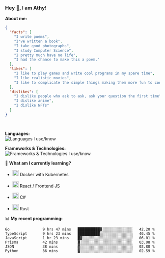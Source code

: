 ### Hey 👋, I am Athy!<br>

**About me:**


```json
{
  "facts": [
    "I write poems",
    "I've written a book",
    "I take good photographs",
    "I study Computer Science",
    "I pretty much have no life",
    "I had the chance to make this a poem."
  ],
  "likes": [
    "I like to play games and write cool programs in my spare time",
    "I like realistic movies",
    "I like to complicate the simple things making them more fun to code."
  ],
  "dislikes": [
    "I dislike people who ask to ask, ask your question the first time",
    "I dislike anime",
    "I dislike NFTs"
  ]
}
```
<br>


**Languages:**<br>
![Languages I use/know](https://skillicons.dev/icons?i=py,js,html,go,lua,java)

**Frameworks & Technologies:**<br />
![Frameworks & Technologies I use/know](https://skillicons.dev/icons?i=nodejs,nextjs,ts,react,express,docker,kubernetes,mysql,postgresql,mongodb,git,github,tailwind,prisma)

📙 **What am I currently learning?**

- <img height="20" src="https://cdn.jsdelivr.net/gh/devicons/devicon/icons/docker/docker-original.svg" /> Docker with Kubernetes

- <img height="20" src="https://cdn.jsdelivr.net/gh/devicons/devicon/icons/react/react-original.svg" /> React / Frontend JS

- <img height="20" src="https://cdn.jsdelivr.net/gh/devicons/devicon/icons/csharp/csharp-original.svg" /> C#
- <img height="20" src="https://cdn.jsdelivr.net/gh/devicons/devicon/icons/rust/rust-plain.svg" /> Rust

📊 **My recent programming:**

<!--START_SECTION:waka-->

```text
Go               9 hrs 47 mins   ██████████▓░░░░░░░░░░░░░░   42.20 %
TypeScript       9 hrs 23 mins   ██████████░░░░░░░░░░░░░░░   40.45 %
JavaScript       1 hr 23 mins    █▓░░░░░░░░░░░░░░░░░░░░░░░   06.01 %
Prisma           42 mins         ▓░░░░░░░░░░░░░░░░░░░░░░░░   03.08 %
JSON             38 mins         ▓░░░░░░░░░░░░░░░░░░░░░░░░   02.80 %
Python           36 mins         ▓░░░░░░░░░░░░░░░░░░░░░░░░   02.59 %
```

<!--END_SECTION:waka-->
